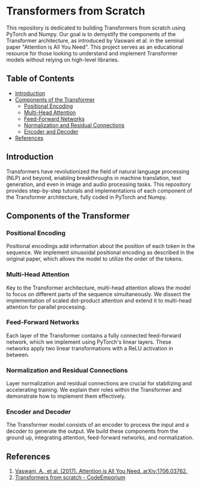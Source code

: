 # Transformers from Scratch

This repository is dedicated to building Transformers from scratch using PyTorch and Numpy. Our goal is to demystify the components of the Transformer architecture, as introduced by Vaswani et al. in the seminal paper "Attention is All You Need". This project serves as an educational resource for those looking to understand and implement Transformer models without relying on high-level libraries.

## Table of Contents

- [Introduction](#introduction)
- [Components of the Transformer](#components-of-the-transformer)
  - [Positional Encoding](#positional-encoding)
  - [Multi-Head Attention](#multi-head-attention)
  - [Feed-Forward Networks](#feed-forward-networks)
  - [Normalization and Residual Connections](#normalization-and-residual-connections)
  - [Encoder and Decoder](#encoder-and-decoder)
- [References](#references)

## Introduction

Transformers have revolutionized the field of natural language processing (NLP) and beyond, enabling breakthroughs in machine translation, text generation, and even in image and audio processing tasks. This repository provides step-by-step tutorials and implementations of each component of the Transformer architecture, fully coded in PyTorch and Numpy.

## Components of the Transformer
### Positional Encoding
Positional encodings add information about the position of each token in the sequence. We implement sinusoidal positional encoding as described in the original paper, which allows the model to utilize the order of the tokens.

### Multi-Head Attention
Key to the Transformer architecture, multi-head attention allows the model to focus on different parts of the sequence simultaneously. We dissect the implementation of scaled dot-product attention and extend it to multi-head attention for parallel processing.

### Feed-Forward Networks
Each layer of the Transformer contains a fully connected feed-forward network, which we implement using PyTorch's linear layers. These networks apply two linear transformations with a ReLU activation in between.

### Normalization and Residual Connections
Layer normalization and residual connections are crucial for stabilizing and accelerating training. We explain their roles within the Transformer and demonstrate how to implement them effectively.

### Encoder and Decoder
The Transformer model consists of an encoder to process the input and a decoder to generate the output. We build these components from the ground up, integrating attention, feed-forward networks, and normalization.

## References
1. [Vaswani, A., et al. (2017). Attention is All You Need. arXiv:1706.03762.](https://arxiv.org/abs/1706.03762)
2. [Transformers from scratch - CodeEmporium](https://youtube.com/playlist?list=PLTl9hO2Oobd97qfWC40gOSU8C0iu0m2l4&si=LuRzNb0mTis-miL8)
